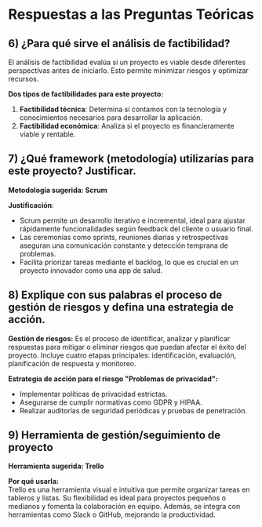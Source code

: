 
# Respuestas a las Preguntas Teóricas

## 6) ¿Para qué sirve el análisis de factibilidad?
El análisis de factibilidad evalúa si un proyecto es viable desde diferentes perspectivas antes de iniciarlo. Esto permite minimizar riesgos y optimizar recursos.

**Dos tipos de factibilidades para este proyecto:**
1. **Factibilidad técnica**: Determina si contamos con la tecnología y conocimientos necesarios para desarrollar la aplicación.
2. **Factibilidad económica**: Analiza si el proyecto es financieramente viable y rentable.

## 7) ¿Qué framework (metodología) utilizarías para este proyecto? Justificar.
**Metodología sugerida: Scrum**

**Justificación**: 
- Scrum permite un desarrollo iterativo e incremental, ideal para ajustar rápidamente funcionalidades según feedback del cliente o usuario final.
- Las ceremonias como sprints, reuniones diarias y retrospectivas aseguran una comunicación constante y detección temprana de problemas.
- Facilita priorizar tareas mediante el backlog, lo que es crucial en un proyecto innovador como una app de salud.

## 8) Explique con sus palabras el proceso de gestión de riesgos y defina una estrategia de acción.
**Gestión de riesgos:** Es el proceso de identificar, analizar y planificar respuestas para mitigar o eliminar riesgos que puedan afectar el éxito del proyecto. Incluye cuatro etapas principales: identificación, evaluación, planificación de respuesta y monitoreo.

**Estrategia de acción para el riesgo "Problemas de privacidad":**
- Implementar políticas de privacidad estrictas.
- Asegurarse de cumplir normativas como GDPR y HIPAA.
- Realizar auditorías de seguridad periódicas y pruebas de penetración.

## 9) Herramienta de gestión/seguimiento de proyecto
**Herramienta sugerida: Trello**

**Por qué usarla:**  
Trello es una herramienta visual e intuitiva que permite organizar tareas en tableros y listas. Su flexibilidad es ideal para proyectos pequeños o medianos y fomenta la colaboración en equipo. Además, se integra con herramientas como Slack o GitHub, mejorando la productividad.


